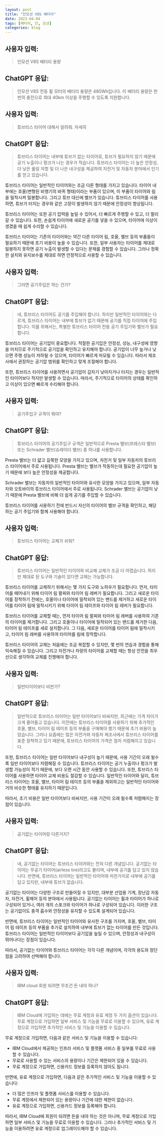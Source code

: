 ```yaml
---
layout: post
title: "인모션 V8S 배터리"
date: 2023-04-04
tags: [배터리, 인, 모션]
categories: blog
---
```


## 사용자 입력:
> 인모션 V8S 배터리 용량

## ChatGPT 응답:
> 인모션 V8S 전동 휠 모터의 배터리 용량은 480Wh입니다. 이 배터리 용량은 한 번의 충전으로 최대 40km 이상을 주행할 수 있도록 지원합니다.

## 사용자 입력:
> 튜브리스 타이어 대해서 알려줘. 자세히

## ChatGPT 응답:
> 튜브리스 타이어는 내부에 튜브가 없는 타이어로, 튜브가 필요하지 않기 때문에 공기 누출이나 펑크가 나는 경우가 적습니다. 튜브리스 타이어는 더 높은 안정성, 더 낮은 롤링 저항 및 더 나은 내구성을 제공하여 자전거 및 자동차 분야에서 인기를 얻고 있습니다.

튜브리스 타이어는 일반적인 타이어와는 조금 다른 형태를 가지고 있습니다. 타이어 내부에는 호올(변형된 비행기의 바퀴 형태)이라는 부품이 있으며, 이 부품이 타이어와 림을 밀착시켜 밀봉합니다. 그리고 튜브 대신에 밸브가 있습니다. 튜브리스 타이어를 사용하면, 튜브가 터지는 경우와 같은 고장이 발생하지 않기 때문에 안정성이 향상됩니다.

튜브리스 타이어는 또한 공기 압력을 높일 수 있어서, 더 빠르게 주행할 수 있고, 더 멀리 갈 수 있습니다. 또한, 손쉽게 타이어에 새로운 공기를 넣을 수 있으며, 타이어에 이상이 생겼을 때 쉽게 수리할 수 있습니다.

튜브리스 타이어는 기존의 타이어와는 약간 다른 타이어 림, 호올, 밸브 등의 부품들이 필요하기 때문에 초기 비용이 높을 수 있습니다. 또한, 일부 사용자는 타이어를 제대로 밀봉하지 못하면 공기 누출이 발생할 수 있다는 문제를 경험할 수 있습니다. 그러나 정확한 설치와 유지보수를 제대로 하면 안정적으로 사용할 수 있습니다.

## 사용자 입력:
> 그러면 공기주입은 하는 건가?

## ChatGPT 응답:
> 네, 튜브리스 타이어도 공기를 주입해야 합니다. 하지만 일반적인 타이어와는 다르게, 튜브리스 타이어는 내부에 튜브가 없기 때문에 공기를 직접 타이어에 주입합니다. 이를 위해서는, 특별한 튜브리스 타이어 전용 공기 주입기와 밸브가 필요합니다.

튜브리스 타이어는 공기압이 중요합니다. 적절한 공기압은 안정성, 성능, 내구성에 영향을 미치므로 주기적으로 공기압을 확인하고 유지해야 합니다. 공기압이 너무 높거나 낮으면 주행 성능이 저하될 수 있으며, 타이어가 빠르게 마모될 수 있습니다. 따라서 제조사에서 권장하는 공기압 범위를 확인하고 맞게 조절해야 합니다.

또한, 튜브리스 타이어를 사용하면서 공기압이 갑자기 낮아지거나 터지는 경우는 일반적인 타이어보다 적지만 발생할 수 있습니다. 따라서, 주기적으로 타이어의 상태를 확인하고 이상이 있으면 빠르게 수리해야 합니다.

## 사용자 입력:
> 공기주입구 규격이 뭐야? 

## ChatGPT 응답:
> 튜브리스 타이어의 공기주입구 규격은 일반적으로 Presta 밸브(프레스타 밸브) 또는 Schrader 밸브(슈레이더 밸브) 중 하나를 사용합니다.

Presta 밸브는 더 얇고 길쭉한 모양을 가지고 있으며, 자전거 및 일부 자동차의 튜브리스 타이어에서 주로 사용됩니다. Presta 밸브는 밸브가 작동하는데 필요한 공기압이 높기 때문에 보다 높은 안정성을 제공합니다.

Schrader 밸브는 자동차의 일반적인 타이어와 유사한 모양을 가지고 있으며, 일부 자동차와 오토바이의 튜브리스 타이어에서 주로 사용됩니다. Schrader 밸브는 공기압이 낮기 때문에 Presta 밸브에 비해 더 쉽게 공기를 주입할 수 있습니다.

튜브리스 타이어를 사용하기 전에 반드시 자신의 타이어의 밸브 규격을 확인하고, 해당하는 공기 주입기와 함께 사용해야 합니다.

## 사용자 입력:
> 튜브리스 타이어는 교체가 쉬워?

## ChatGPT 응답:
> 튜브리스 타이어는 일반적인 타이어와 비교해 교체가 조금 더 어렵습니다. 하지만 제대로 된 도구와 기술이 있다면 교체는 가능합니다.

튜브리스 타이어를 교체하기 위해서는 몇 가지 도구와 노하우가 필요합니다. 먼저, 타이어를 떼어내기 위해 타이어 림 팔찌와 타이어 림 레버가 필요합니다. 그리고 새로운 타이어를 장착하기 전에는, 호올이나 타이어에 밀착되어 있는 밴드를 제거하고 새로운 타이어를 타이어 림에 밀착시키기 위해 타이어 림 테이프와 타이어 림 레버가 필요합니다.

튜브리스 타이어를 교체할 때는, 먼저 타이어 림 팔찌와 타이어 림 레버를 사용하여 기존의 타이어를 제거합니다. 그리고 호올이나 타이어에 밀착되어 있는 밴드를 제거한 다음, 타이어 림 테이프를 새로 설치합니다. 그 다음, 새로운 타이어를 타이어 림에 밀착시키고, 타이어 림 레버를 사용하여 타이어를 림에 장착합니다.

튜브리스 타이어의 교체는 처음에는 조금 복잡할 수 있지만, 몇 번의 연습과 경험을 통해 익숙해질 수 있습니다. 그리고 자전거나 차량의 타이어를 교체할 때는 항상 안전을 최우선으로 생각하여 교체를 진행해야 합니다.

## 사용자 입력:
> 일반타이어보다 비싼가?

## ChatGPT 응답:
> 일반적으로 튜브리스 타이어는 일반 타이어보다 비싸지만, 최근에는 가격 차이가 크게 줄어들고 있습니다. 이전에는 튜브리스 타이어를 사용하기 위해 추가적인 호올, 밸브, 타이어 림 테이프 등의 부품을 구매해야 했기 때문에 초기 비용이 높았습니다. 그러나 요즘에는 많은 자전거와 자동차 제조사에서 튜브리스 타이어를 표준 장착하고 있기 때문에, 튜브리스 타이어의 가격은 점차 저렴해지고 있습니다.

또한, 튜브리스 타이어는 일반 타이어보다 내구성이 높기 때문에, 사용 기간이 오래 될수록 일반 타이어보다 저렴해질 수 있습니다. 튜브리스 타이어는 공기 누출이나 펑크가 발생할 가능성이 적기 때문에, 보다 오랜 시간 동안 사용할 수 있습니다. 또한, 튜브리스 타이어를 사용하면 타이어 교체 비용도 절감할 수 있습니다. 일반적인 타이어와 달리, 튜브리스 타이어는 호올, 밸브, 타이어 림 테이프 등의 부품을 제외하고는 일반적인 타이어와 거의 비슷한 형태를 유지하기 때문입니다.

따라서, 초기 비용은 일반 타이어보다 비싸지만, 사용 기간이 오래 될수록 저렴해지는 장점이 있습니다.

## 사용자 입력:
> 공기없는 타이어랑 다른거지?

## ChatGPT 응답:
> 네, 공기없는 타이어는 튜브리스 타이어와는 전혀 다른 개념입니다. 공기없는 타이어는 무공기 타이어(airless tire)라고도 불리며, 내부에 공기를 담고 있지 않습니다. 반면에, 튜브리스 타이어는 일반적인 타이어와 마찬가지로 내부에 공기를 담고 있지만, 내부에 튜브가 없습니다.

공기없는 타이어는 다양한 구조로 만들어질 수 있지만, 대부분 산업용 기계, 장난감 자동차, 자전거, 휠체어 등의 분야에서 사용됩니다. 공기없는 타이어는 휠과 타이어가 하나로 구성되어 있거나, 여러 개의 스포크와 타이어가 하나로 구성되어 있습니다. 이러한 구조는 공기없이도 충격 흡수와 안정성을 유지할 수 있도록 설계되어 있습니다.

반면에, 튜브리스 타이어는 일반적인 타이어와 유사한 구조를 가지며, 호올, 밸브, 타이어 림 테이프 등의 부품을 추가로 설치하여 내부에 튜브가 없는 타이어를 만든 것입니다. 튜브리스 타이어는 일반적인 타이어보다 공기압을 높일 수 있으며, 안정성과 내구성이 뛰어나다는 장점이 있습니다.

따라서, 공기없는 타이어와 튜브리스 타이어는 각각 다른 개념이며, 각각의 용도와 장단점을 고려하여 선택해야 합니다.

## 사용자 입력:
> IBM cloud 회원 되려면 무조건 돈 내야 하나?

## ChatGPT 응답:
> IBM Cloud에 가입하는 데에는 무료 계정과 유료 계정 두 가지 옵션이 있습니다. 무료 계정으로 가입하면 일부 서비스 및 기능을 무료로 이용할 수 있으며, 유료 계정으로 가입하면 추가적인 서비스 및 기능을 이용할 수 있습니다.

무료 계정으로 가입하면, 다음과 같은 서비스 및 기능을 이용할 수 있습니다:
- IBM Cloud에서 제공하는 인프라 서비스 및 플랫폼 서비스 중 일부를 무료로 사용할 수 있습니다.
- 무료로 사용할 수 있는 서비스의 용량이나 기간은 제한되어 있을 수 있습니다.
- 무료 계정으로 가입하면, 신용카드 정보를 등록하지 않아도 됩니다.

반면에, 유료 계정으로 가입하면, 다음과 같은 추가적인 서비스 및 기능을 이용할 수 있습니다:
- 더 많은 인프라 및 플랫폼 서비스를 이용할 수 있습니다.
- 무료 계정에서 제한되어 있는 용량이나 기간에 대한 제한이 없습니다.
- 유료 계정으로 가입하면, 신용카드 정보를 등록해야 합니다.

따라서, IBM Cloud에 회원이 되려면 돈을 내야 하는 것은 아니며, 무료 계정으로 가입하면 일부 서비스 및 기능을 무료로 이용할 수 있습니다. 그러나 추가적인 서비스 및 기능을 이용하려면 유료 계정으로 업그레이드해야 할 수 있습니다.

